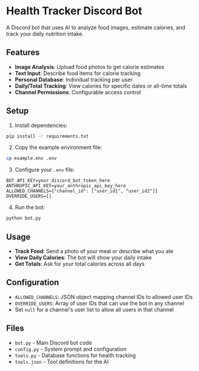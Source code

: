 # Health Tracker Discord Bot

A Discord bot that uses AI to analyze food images, estimate calories, and track your daily nutrition intake.

## Features

- **Image Analysis**: Upload food photos to get calorie estimates
- **Text Input**: Describe food items for calorie tracking
- **Personal Database**: Individual tracking per user
- **Daily/Total Tracking**: View calories for specific dates or all-time totals
- **Channel Permissions**: Configurable access control

## Setup

1. Install dependencies:
```bash
pip install -r requirements.txt
```

2. Copy the example environment file:
```bash
cp example.env .env
```

3. Configure your `.env` file:
```
BOT_API_KEY=your_discord_bot_token_here
ANTHROPIC_API_KEY=your_anthropic_api_key_here
ALLOWED_CHANNELS={"channel_id": ["user_id1", "user_id2"]}
OVERRIDE_USERS=[]
```

4. Run the bot:
```bash
python bot.py
```

## Usage

- **Track Food**: Send a photo of your meal or describe what you ate
- **View Daily Calories**: The bot will show your daily intake
- **Get Totals**: Ask for your total calories across all days

## Configuration

- `ALLOWED_CHANNELS`: JSON object mapping channel IDs to allowed user IDs
- `OVERRIDE_USERS`: Array of user IDs that can use the bot in any channel
- Set `null` for a channel's user list to allow all users in that channel

## Files

- `bot.py` - Main Discord bot code
- `config.py` - System prompt and configuration
- `tools.py` - Database functions for health tracking
- `tools.json` - Tool definitions for the AI
